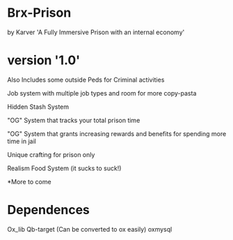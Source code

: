 # Brx-Prison
by Karver
'A Fully Immersive Prison with an internal economy'
# version '1.0'


Also Includes some outside Peds for Criminal activities

Job system with multiple job types and room for more copy-pasta

Hidden Stash System 

"OG" System that tracks your total prison time

"OG" System that grants increasing rewards and benefits for spending more time in jail

Unique crafting for prison only

Realism Food System (it sucks to suck!)

*More to come


# Dependences
Ox_lib
Qb-target (Can be converted to ox easily)
oxmysql
